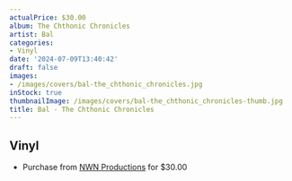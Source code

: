 ```yaml
---
actualPrice: $30.00
album: The Chthonic Chronicles
artist: Bal
categories:
- Vinyl
date: '2024-07-09T13:40:42'
draft: false
images:
- /images/covers/bal-the_chthonic_chronicles.jpg
inStock: true
thumbnailImage: /images/covers/bal-the_chthonic_chronicles-thumb.jpg
title: Bal - The Chthonic Chronicles
---
```


## Vinyl
* Purchase from [NWN Productions](http://shop.nwnprod.com/index.php?route=product/product&path=75&product_id=36088&sort=pd.name&order=ASC) for $30.00
